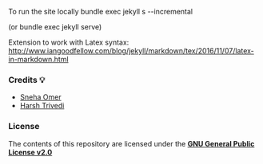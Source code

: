To run the site locally
bundle exec jekyll s --incremental

(or bundle exec jekyll serve)

Extension to work with Latex syntax:
http://www.iangoodfellow.com/blog/jekyll/markdown/tex/2016/11/07/latex-in-markdown.html 

### Credits :bulb:
* [Sneha Omer](http://sassyecoder.github.io/)
* [Harsh Trivedi](http://harsh98trivedi.github.io/)

### License
The contents of this repository are licensed under the [**GNU General Public License v2.0**](https://github.com/thedevslot/WhatATheme/blob/master/LICENSE)
